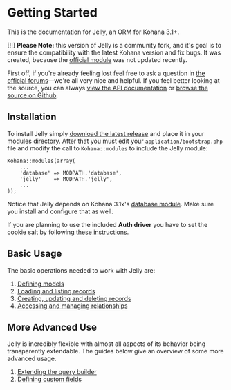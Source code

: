 # Getting Started

This is the documentation for Jelly, an ORM for Kohana 3.1+.

[!!] __Please Note:__ this version of Jelly is a community fork, and it's goal is to ensure the compatibility with the latest Kohana version and fix bugs. It was created, because the [official module](http://github.com/jonathangeiger/kohana-jelly) was not updated recently.

First off, if you're already feeling lost feel free to ask a question in [the official forums](http://dev.kohanaframework.org/projects/jelly/boards)—we're all very nice and helpful. If you feel better looking at the source, you can always [view the API documentation](../api/Jelly) or [browse the source on Github](https://github.com/creatoro/kohana-jelly-for-Kohana-3.1).

## Installation

To install Jelly simply [download the latest release](https://github.com/creatoro/kohana-jelly-for-Kohana-3.1) and place it in your modules directory. After that you must edit your `application/bootstrap.php` file and modify the call to `Kohana::modules` to include the Jelly module:

	Kohana::modules(array(
	    ...
	    'database' => MODPATH.'database',
		'jelly'    => MODPATH.'jelly',
	    ...
	));
	
Notice that Jelly depends on Kohana 3.1x's [database module](http://github.com/kohana/database). Make sure you install and configure that as well.

If you are planning to use the included __Auth driver__ you have to set the cookie salt by following [these instructions](../kohana/upgrading#cookie-salts).

## Basic Usage

The basic operations needed to work with Jelly are:

1.  [Defining models](defining-models)
2.  [Loading and listing records](loading-and-listing)
3.  [Creating, updating and deleting records](cud)
4.  [Accessing and managing relationships](relationships)

## More Advanced Use

Jelly is incredibly flexible with almost all aspects of its behavior
being transparently extendable. The guides below give an overview of some more
advanced usage.

1.  [Extending the query builder](extending-builder)
2.  [Defining custom fields](extending-field)